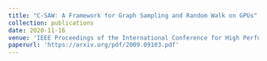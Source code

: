 ```yaml
---
title: "C-SAW: A Framework for Graph Sampling and Random Walk on GPUs"
collection: publications
date: 2020-11-16
venue: 'IEEE Proceedings of the International Conference for High Performance Computing, Networking, Storage and Analysis (SC20)'
paperurl: 'https://arxiv.org/pdf/2009.09103.pdf'
---
```

